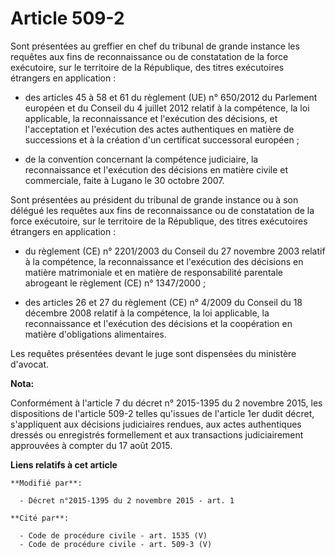# Article 509-2

Sont présentées au greffier en chef du tribunal de grande instance les requêtes aux fins de reconnaissance ou de constatation
de la force exécutoire, sur le territoire de la République, des titres exécutoires étrangers en application : 

- des articles 45 à 58 et 61 du règlement (UE) n° 650/2012 du Parlement européen et du Conseil du 4 juillet 2012 relatif à la
compétence, la loi applicable, la reconnaissance et l'exécution des décisions, et l'acceptation et l'exécution des actes
authentiques en matière de successions et à la création d'un certificat successoral européen ; 

- de la convention concernant la compétence judiciaire, la reconnaissance et l'exécution des décisions en matière civile et
commerciale, faite à Lugano le 30 octobre 2007. 

Sont présentées au président du tribunal de grande instance ou à son délégué les requêtes aux fins de reconnaissance ou de
constatation de la force exécutoire, sur le territoire de la République, des titres exécutoires étrangers en application : 

- du règlement (CE) n° 2201/2003 du Conseil du 27 novembre 2003 relatif à la compétence, la reconnaissance et l'exécution des
décisions en matière matrimoniale et en matière de responsabilité parentale abrogeant le règlement (CE) n° 1347/2000 ; 

- des articles 26 et 27 du règlement (CE) n° 4/2009 du Conseil du 18 décembre 2008 relatif à la compétence, la loi
applicable, la reconnaissance et l'exécution des décisions et la coopération en matière d'obligations alimentaires. 

Les requêtes présentées devant le juge sont dispensées du ministère d'avocat.

**Nota:**

Conformément à l'article 7 du décret n° 2015-1395 du 2 novembre 2015, les dispositions de l'article 509-2 telles qu'issues de
l'article 1er dudit décret, s'appliquent aux décisions judiciaires rendues, aux actes authentiques dressés ou enregistrés
formellement et aux transactions judiciairement approuvées à compter du 17 août 2015.

**Liens relatifs à cet article**

	**Modifié par**:

	  - Décret n°2015-1395 du 2 novembre 2015 - art. 1

	**Cité par**:

	  - Code de procédure civile - art. 1535 (V)
	  - Code de procédure civile - art. 509-3 (V)
